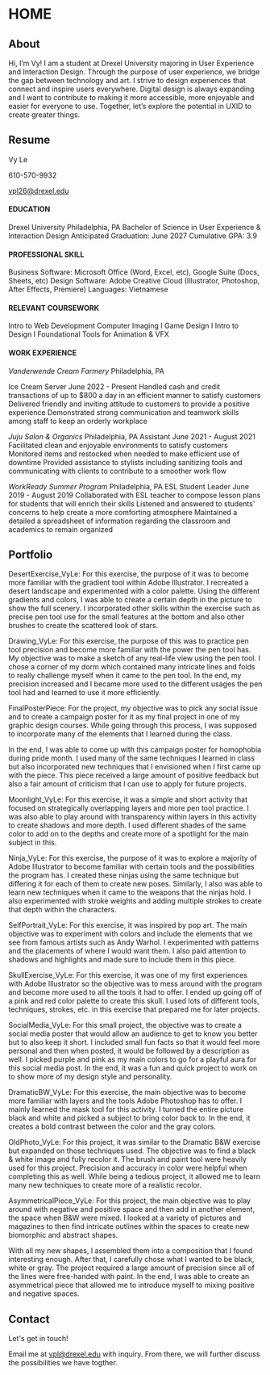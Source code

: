 # HOME
## About
Hi, I’m Vy! I am a student at Drexel University majoring in User Experience and Interaction Design. Through the purpose of user experience, we bridge the gap between technology and art. I strive to design experiences that connect and inspire users everywhere. Digital design is always expanding and I want to contribute to making it more accessible, more enjoyable and easier for everyone to use. Together, let’s explore the potential in UXID to create greater things.
## Resume
Vy Le

610-570-9932

vpl26@drexel.edu

#### EDUCATION
Drexel University								Philadelphia, PA
Bachelor of Science in User Experience & Interaction Design
Anticipated Graduation: June 2027 			Cumulative GPA: 3.9
#### PROFESSIONAL SKILL
Business Software: Microsoft Office (Word, Excel, etc), Google Suite (Docs, Sheets, etc) 
Design Software: Adobe Creative Cloud (Illustrator, Photoshop, After Effects, Premiere) 
Languages: Vietnamese
#### RELEVANT COURSEWORK
Intro to Web Development
Computer Imaging I 
Game Design I 
Intro to Design I
Foundational Tools for Animation & VFX
#### WORK EXPERIENCE
*Vanderwende Cream Farmery*					Philadelphia, PA

Ice Cream Server						June 2022 - Present
Handled cash and credit transactions of up to $800 a day in an efficient manner to satisfy customers Delivered friendly and inviting attitude to customers to provide a positive experience Demonstrated strong communication and teamwork skills among staff to keep an orderly workplace

*Juju Salon & Organics*						Philadelphia, PA
Assistant							June 2021 - August 2021
Facilitated clean and enjoyable environments to satisfy customers Monitored items and restocked when needed to make efficient use of downtime Provided assistance to stylists including sanitizing tools and communicating with clients to contribute to a smoother work flow

*WorkReady Summer Program*					Philadelphia, PA
ESL Student Leader					June 2019 - August 2019
Collaborated with ESL teacher to compose lesson plans for students that will enrich their skills Listened and answered to students' concerns to help create a more comforting atmosphere Maintained a detailed a spreadsheet of information regarding the classroom and academics to remain organized

## Portfolio
DesertExercise_VyLe: For this exercise, the purpose of it was to become more familiar with the gradient tool within Adobe Illustrator. I recreated a desert landscape and experimented with a color palette. Using the different gradients and colors, I was able to create a certain depth in the picture to show the full scenery. I incorporated other skills within the exercise such as precise pen tool use for the small features at the bottom and also other brushes to create the scattered look of stars.

Drawing_VyLe: For this exercise, the purpose of this was to practice pen tool precision and become more familiar with the power the pen tool has. My objective was to make a sketch of any real-life view using the pen tool. I chose a corner of my dorm which contained many intricate lines and folds to really challenge myself when it came to the pen tool. In the end, my precision increased and I became more used to the different usages the pen tool had and learned to use it more efficiently.

FinalPosterPiece: For the project, my objective was to pick any social issue and to create a campaign poster for it as my final project in one of my graphic design courses. While going through this process, I was supposed to incorporate many of the elements that I learned during the class.

In the end, I was able to come up with this campaign poster for homophobia during pride month. I used many of the same techniques I learned in class but also incorporated new techniques that I envisioned when I first came up with the piece. This piece received a large amount of positive feedback but also a fair amount of criticism that I can use to apply for future projects.

Moonlight_VyLe: For this exercise, it was a simple and short activity that focused on strategically overlapping layers and more pen tool practice. I was also able to play around with transparency within layers in this activity to create shadows and more depth. I used different shades of the same color to add on to the depths and create more of a spotlight for the main subject in this.

Ninja_VyLe: For this exercise, the purpose of it was to explore a majority of Adobe Illustrator to become familiar with certain tools and the possibilities the program has. I created these ninjas using the same technique but differing it for each of them to create new poses. Similarly, I also was able to learn new techniques when it came to the weapons that the ninjas hold. I also experimented with stroke weights and adding multiple strokes to create that depth within the characters.

SelfPortrait_VyLe: For this exercise, it was inspired by pop art. The main objective was to experiment with colors and include the elements that we see from famous artists such as Andy Warhol. I experimented with patterns and the placements of where I would want them. I also paid attention to shadows and highlights and made sure to include them in this piece.

SkullExercise_VyLe: For this exercise, it was one of my first experiences with Adobe Illustrator so the objective was to mess around with the program and become more used to all the tools it had to offer. I ended up going off of a pink and red color palette to create this skull. I used lots of different tools, techniques, strokes, etc. in this exercise that prepared me for later projects.

SocialMedia_VyLe: For this small project, the objective was to create a social media poster that would allow an audience to get to know you better but to also keep it short. I included small fun facts so that it would feel more personal and then when posted, it would be followed by a description as well. I picked purple and pink as my main colors to go for a playful aura for this social media post. In the end, it was a fun and quick project to work on to show more of my design style and personality.

DramaticBW_VyLe: For this exercise, the main objective was to become more familiar with layers and the tools Adobe Photoshop has to offer. I mainly learned the mask tool for this activity. I turned the entire picture black and white and picked a subject to bring color back to. In the end, it creates a bold contrast between the color and the gray colors.

OldPhoto_VyLe: For this project, it was similar to the Dramatic B&W exercise but expanded on those techniques used. The objective was to find a black & white image and fully recolor it. The brush and paint tool were heavily used for this project. Precision and accuracy in color were helpful when completing this as well. While being a tedious project, it allowed me to learn many new techniques to create more of a realistic recolor.

AsymmetricalPiece_VyLe: For this project, the main objective was to play around with negative and positive space and then add in another element, the space when B&W were mixed. I looked at a variety of pictures and magazines to then find intricate outlines within the spaces to create new biomorphic and abstract shapes.

With all my new shapes, I assembled them into a composition that I found interesting enough. After that, I carefully chose what I wanted to be black, white or gray. The project required a large amount of precision since all of the lines were free-handed with paint. In the end, I was able to create an asymmetrical piece that allowed me to introduce myself to mixing positive and negative spaces.

## Contact
Let's get in touch!


Email me at vpl@drexel.edu with inquiry. From there, we will further discuss the possibilities we have togther.